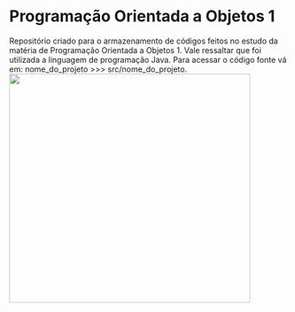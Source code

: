 <h1>Programação Orientada a Objetos 1</h1>
Repositório criado para o armazenamento de códigos feitos no estudo da matéria de Programação Orientada a Objetos 1.
Vale ressaltar que foi utilizada a linguagem de programação Java.
Para acessar o código fonte vá em: nome_do_projeto >>> src/nome_do_projeto.
<img src="https://media.giphy.com/media/Lny6Rw04nsOOc/giphy.gif" width="435" height="413"/>
